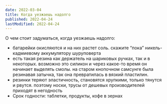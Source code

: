 ```yaml
---
date: 2022-03-04
title: Когда уезжаешь надолго
published: 2022-04-24
lastModified: 2022-04-24
---
```


О чем стоит задуматься, когда уезжаешь надолго:

- батарейки окисляются и на них растет соль. скажите “пока” никель-кадмиевому аккумулятору шуруповерта
- есть такая резина как держатель на шариковых ручках, так и в некоторых. возможно это силикон и через какое-то время он начинает выделять смолы. на старом кнопочном самсунге была резинавая затычка, так она превратилась в вязкий пластилин.
- резинки теряют эластичность, становятся хрупкими, только тянутся и рвутся. поэтому носки, трусы от дешевых производителей приходят в негодность
- Срок годности: таблетки, продукты, кофе в зернах